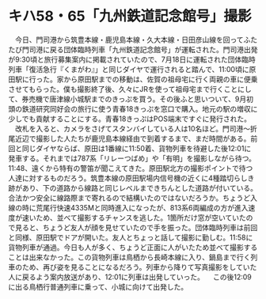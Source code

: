 # キハ58・65「九州鉄道記念館号」撮影

<div class="section">　今日、門司港から筑豊本線・鹿児島本線・久大本線・日田彦山線を回ってふたたび門司港に戻る団体臨時列車「九州鉄道記念館号」が運転された。門司港出発が9:30頃と旅行募集案内に掲載されていたので、7月18日に運転された団体臨時列車「復活急行『くまがわ』」と同じダイヤで運行されると踏んで、11:00頃に原田駅に行った。家から原田駅までの移動は、佐賀の祖母宅に行く両親の車に便乗させてもらった。僕も撮影終了後、久々にJRを使って祖母宅まで行くことにして、券売機で唐津線小城駅までのきっぷを買う。その後ふと思いついて、9月初頭の鉄道研究同好会の旅行に使う青春18きっぷを窓口で購入。地元の駅の増収に少しでも貢献することにする。青春18きっぷはPOS端末ですぐに発行された。 　改札を入ると、カメラをさげてスタンバイしている人は10名ほど。門司港〜折尾近辺で撮影した人たちが鹿児島本線経由で到着するまで、まだ時間がある。前回と同じダイヤならば、原田は1番線に11:50着、貨物列車を待避した後12:01に発車する。それまでは787系「リレーつばめ」や「有明」を撮影しながら待つ。11:48、遠くから特有の警笛が聞こえてきた。原田駅北方の撮影ポイントで待つ人達に対するものだろう。筑豊本線の原田駅場内信号機の近くに4種踏切らしき跡があり、下の道路から線路と同じレベルまできちんとした道路が付いている。合法かつ安全に線路際まで寄れるので結構いたのではないだろうか。ちょうど入線の時に荒尾行快速4335Mと同時進入になったが、813系6両編成の方が進入速度が速いため、並べて撮影するチャンスを逃した。1箇所だけ窓が空いていたので見ると、ちょうど友人が顔を見せていたので手を振った。団体臨時列車は前回と同様、原田駅でドアが開いた。友人とちょっと話して撮影に勤しむ。11:58に貨物列車が通過。今日も人が多く、ちょうど正面に人がいたため並べて撮影することは出来なかった。この貨物列車は鳥栖から長崎本線に入り、鍋島まで行く列車のため、再び姿を見ることになるだろう。列車から降りて写真撮影をしていた人に戻るよう案内放送があり、12:01に列車は出発していった。 　この後12:09に出る鳥栖行普通列車に乗って、小城に向けて出発した。</div>